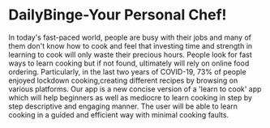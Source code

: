 # DailyBinge-Your Personal Chef!
In today's fast-paced world, people are busy with their jobs and many of them don't know how to cook and feel that investing time and strength in learning to cook will only waste their precious hours. 
People look for fast ways to learn cooking but if not found, ultimately will rely on online food ordering. 
Particularly, in the last two years of COVID-19, 73% of people enjoyed lockdown cooking,creating different recipes by browsing on various platforms. 
Our app is a new concise version of a 'learn to cook' app which will help beginners as well as mediocre to learn cooking in step by step descriptive and engaging manner.
The user will be able to learn cooking in a guided and efficient way with minimal cooking faults.

